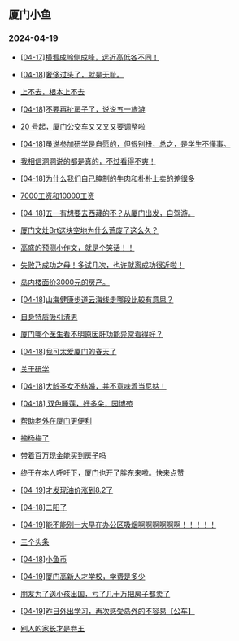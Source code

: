 ## 厦门小鱼 
### 2024-04-19

+ [[04-17]横看成岭侧成峰，远近高低各不同！](http://bbs.xmfish.com/read-htm-tid-18177896.html)

+ [[04-18]奢侈过头了，就是无耻。](http://bbs.xmfish.com/read-htm-tid-18178083.html)

+ [上不去，根本上不去](http://bbs.xmfish.com/read-htm-tid-18177895.html)

+ [[04-18]不要再扯房子了，说说五一旅游](http://bbs.xmfish.com/read-htm-tid-18178196.html)

+ [20 号起，厦门公交车又又又又要调整啦](http://bbs.xmfish.com/read-htm-tid-18178086.html)

+ [[04-18]虽说参加研学是自愿的，但很别扭，总之，是学生不懂事。](http://bbs.xmfish.com/read-htm-tid-18178044.html)

+ [我相信洞洞说的都是真的，不过看得不爽！](http://bbs.xmfish.com/read-htm-tid-18178138.html)

+ [[04-18]为什么我们自己腌制的牛肉和朴朴上卖的差很多](http://bbs.xmfish.com/read-htm-tid-18178100.html)

+ [7000工资和10000工资](http://bbs.xmfish.com/read-htm-tid-18178154.html)

+ [[04-18]五一有想要去西藏的不？从厦门出发，自驾游。](http://bbs.xmfish.com/read-htm-tid-18177983.html)

+ [厦门文灶Brt这块空地为什么荒废了这么久？](http://bbs.xmfish.com/read-htm-tid-18178149.html)

+ [高盛的预测小作文，就是个笑话！！](http://bbs.xmfish.com/read-htm-tid-18178136.html)

+ [失败乃成功之母！多试几次，也许就离成功很近啦！](http://bbs.xmfish.com/read-htm-tid-18178099.html)

+ [岛内楼面价3000元的房产。](http://bbs.xmfish.com/read-htm-tid-18178248.html)

+ [[04-18]山海健康步道云海线走哪段比较有意思？](http://bbs.xmfish.com/read-htm-tid-18178162.html)

+ [自身特质吸引渣男](http://bbs.xmfish.com/read-htm-tid-18178264.html)

+ [厦门哪个医生看不明原因肝功能异常看得好？](http://bbs.xmfish.com/read-htm-tid-18178173.html)

+ [[04-18]我可太爱厦门的春天了](http://bbs.xmfish.com/read-htm-tid-18178215.html)

+ [关于研学](http://bbs.xmfish.com/read-htm-tid-18178327.html)

+ [[04-18]大龄圣女不结婚，并不意味着当尼姑！](http://bbs.xmfish.com/read-htm-tid-18178419.html)

+ [[04-18] 双色睡莲，好多朵，园博苑](http://bbs.xmfish.com/read-htm-tid-18178252.html)

+ [帮助老外在厦门更便利](http://bbs.xmfish.com/read-htm-tid-18178403.html)

+ [摘杨梅了](http://bbs.xmfish.com/read-htm-tid-18178254.html)

+ [带着百万现金能买到房子吗](http://bbs.xmfish.com/read-htm-tid-18178398.html)

+ [终于在本人呼吁下，厦门也开了胖东来啦。快来点赞](http://bbs.xmfish.com/read-htm-tid-18178378.html)

+ [[04-19]才发现油价涨到8.2了](http://bbs.xmfish.com/read-htm-tid-18178488.html)

+ [[04-18]二阳了](http://bbs.xmfish.com/read-htm-tid-18178323.html)

+ [[04-19]能不能别一大早在办公区吸烟啊啊啊啊啊啊！！！！！](http://bbs.xmfish.com/read-htm-tid-18178478.html)

+ [三个头条](http://bbs.xmfish.com/read-htm-tid-18178413.html)

+ [[04-18]小鱼币](http://bbs.xmfish.com/read-htm-tid-18178362.html)

+ [[04-19]厦门高新人才学校，学费是多少](http://bbs.xmfish.com/read-htm-tid-18178614.html)

+ [朋友为了送小孩出国，亏了几十万把房子都卖了](http://bbs.xmfish.com/read-htm-tid-18178732.html)

+ [[04-19]昨日外出学习，再次感受岛外的不容易【公车】](http://bbs.xmfish.com/read-htm-tid-18178449.html)

+ [别人的家长才是卷王](http://bbs.xmfish.com/read-htm-tid-18178547.html)

